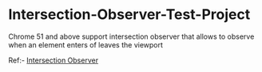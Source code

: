 # Intersection-Observer-Test-Project
Chrome 51 and above support intersection observer that allows to observe when an element enters of leaves the viewport

Ref:- [Intersection Observer](https://developers.google.com/web/updates/2016/04/intersectionobserver?utm_campaign=chrome_series_nic011_052516&utm_source=chromedev&utm_medium=yt-desc)
